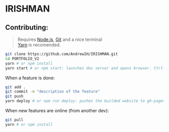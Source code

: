 # IRISHMAN

## Contributing:

> Requires [Node.js](https://nodejs.org), [Git](https://git-scm.com) and a nice terminal  
[Yarn](https://yarnpkg.com) is recomended.

```bash
git clone https://github.com/AndrewIH/IRISHMAN.git
cd PORTFOLIO_V2
yarn # or npm install
yarn start # or npm start: launches dev server and opens browser. Ctrl+C to stop
```

When a feature is done:

```bash
git add .
git commit -m "description of the feature"
git push
yarn deploy # or npm run deploy: pushes the builded website to gh-pages branch
```

When new features are online (from another dev):

```bash
git pull
yarn # or npm install
```
